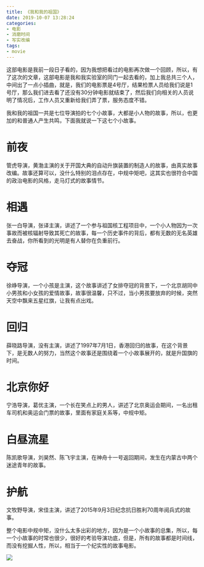```yaml
---
title: 《我和我的祖国》
date: 2019-10-07 13:28:24
categories:
- 电影
- 消磨时间
- 写实改编
tags:
- movie
---
```

这部电影是我前一段日子看的，因为我想把看过的电影再次做一个回顾，所以，有了这次的文章，这部电影是我和我实验室的同门一起去看的，加上我总共三个人，中间出了一点小插曲，就是，我们的电影票是4号厅，结果检票人员给我们说是1号厅，那么我们进去看了还没有30分钟电影就结束了，然后我们向相关的人员说明了情况后，工作人员又重新给我们弄了票，服务态度不错。
<!-- more -->
我和我的祖国一共是七位导演拍的七个小故事，大都是小人物的故事，所以，也更加的和普通人产生共鸣，下面我就说一下这七个小故事。

# 前夜

管虎导演，黄渤主演的关于开国大典的自动升旗装置的制造人的故事，由真实故事改编。故事还算可以，没什么特别的泪点存在，中规中矩吧，这其实也很符合中国的政治电影的风格，走马灯式的故事情节。

# 相遇

张一白导演，张译主演，讲述了一个参与祖国核工程项目中，一个小人物因为一次事故而被核辐射导致其死亡的故事，每一个历史事件的背后，都有无数的无名英雄去奋战，你所看到的光明是有人替你在负重前行。

# 夺冠

徐峥导演，一个小孩是主演，这个故事讲述了女排夺冠的背景下，一个北京胡同中小男孩和小女孩的爱情故事，故事很温馨，只不过，当小男孩要放弃的时候，突然天空中飘来五星红旗，让我有点出戏。

# 回归

薛晓路导演，没有主演，讲述了1997年7月1日，香港回归的故事，在这个背景下，是无数人的努力，当然这个故事还是围绕着一个小故事展开的，就是升国旗的时间。

# 北京你好

宁浩导演，葛优主演，一个长在笑点上的男人，讲述了北京奥运会期间，一名出租车司机和奥运会门票的故事，里面有家庭关系等，中规中矩。

# 白昼流星

陈凯歌导演，刘昊然、陈飞宇主演，在神舟十一号返回期间，发生在内蒙古中两个迷途青年的故事。

# 护航

文牧野导演，宋佳主演，讲述了2015年9月3日纪念抗日胜利70周年阅兵式的故事。

整个电影中规中矩，没什么太多出彩的地方，因为是一个小故事的总集，所以，每一个小故事的时常也很少，很好的考验导演功底，但是，所有的故事都是时间线，而没有挖掘人性，所以，相当于一个纪实性的故事电影。

![](/images/movie/20.jpg)
